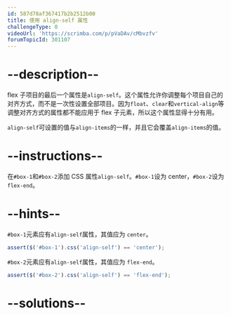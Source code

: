 ```yaml
---
id: 587d78af367417b2b2512b00
title: 使用 align-self 属性
challengeType: 0
videoUrl: 'https://scrimba.com/p/pVaDAv/cMbvzfv'
forumTopicId: 301107
---
```


# --description--

flex 子项目的最后一个属性是`align-self`。这个属性允许你调整每个项目自己的对齐方式，而不是一次性设置全部项目。因为`float`、`clear`和`vertical-align`等调整对齐方式的属性都不能应用于 flex 子元素，所以这个属性显得十分有用。

`align-self`可设置的值与`align-items`的一样，并且它会覆盖`align-items`的值。

# --instructions--

在`#box-1`和`#box-2`添加 CSS 属性`align-self`。`#box-1`设为 center，`#box-2`设为 `flex-end`。

# --hints--

`#box-1`元素应有`align-self`属性，其值应为 `center`。

```js
assert($('#box-1').css('align-self') == 'center');
```

`#box-2`元素应有`align-self`属性，其值应为 `flex-end`。

```js
assert($('#box-2').css('align-self') == 'flex-end');
```

# --solutions--

